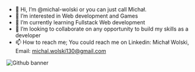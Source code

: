 - 👋 Hi, I’m @michal-wolski or you can just call Michał.
- 👀 I’m interested in Web development and Games
- 🌱 I’m currently learning Fullstack Web development
- 💞️ I’m looking to collaborate on any opportunity to build my skills as a developer
- 📫 How to reach me; You could reach me on Linkedin: Michał Wolski, Email: michal.wolski130@gmail.com                                                     

![Github banner](https://user-images.githubusercontent.com/105940217/183532454-0a795968-5e5c-4f00-8ca4-8a9557f5be4a.png)
